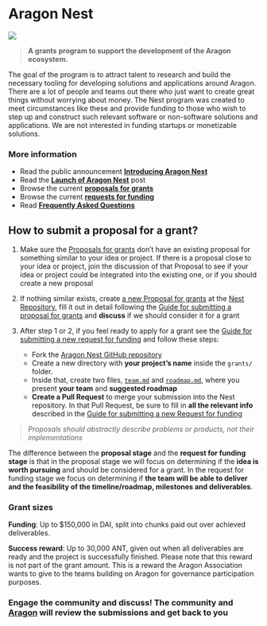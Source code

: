 # Aragon Nest

![](https://wiki.aragon.one/design/artwork/Nest/01.png)

> **A grants program to support the development of the Aragon ecosystem.**

The goal of the program is to attract talent to research and build the necessary tooling for developing solutions and applications around Aragon. There are a lot of people and teams out there who just want to create great things without worrying about money. The Nest program was created to meet circumstances like these and provide funding to those who wish to step up and construct such relevant software or non-software solutions and applications. We are not interested in funding startups or monetizable solutions.

### More information
- Read the public announcement [**Introducing Aragon Nest**](https://blog.aragon.one/introducing-aragon-nest-1aa8c91c0566)
- Read the [**Launch of Aragon Nest**](https://blog.aragon.one/launch-of-aragon-nest-8d42d1a37595) post
- Browse the current [**proposals for grants**](https://github.com/aragon/nest/issues)
- Browse the current [**requests for funding**](https://github.com/aragon/nest/pulls)
- Read [**Frequently Asked Questions**](faqs.md)

## How to submit a proposal for a grant?

1. Make sure the [Proposals for grants](https://github.com/aragon/nest/issues) don’t have an existing proposal for something similar to your idea or project. If there is a proposal close to your idea or project, join the discussion of that Proposal to see if your idea or project could be integrated into the existing one, or if you should create a new proposal

2. If nothing similar exists, create [a new Proposal for grants](https://github.com/aragon/nest/issues/new) at the [Nest Repository](https://github.com/aragon/nest/), fill it out in detail following the [Guide for submitting a proposal for grants](Guide_for_submitting_a_proposal_for_grants.md) and **discuss** if we should consider it for a grant

3. After step 1 or 2, if you feel ready to apply for a grant see the [Guide for submitting a new request for funding](Guide_for_submitting_a_request_for_funding.md) and follow these steps:
    - Fork the [Aragon Nest GitHub repository](https://github.com/aragon/nest)
    - Create a new directory with **your project’s name** inside the `grants/` folder.
    - Inside that, create two files, [`team.md`](.github/templates/team.md) and [`roadmap.md`](.github/templates/team.md), where you present **your team** and **suggested roadmap**
    - **Create a Pull Request** to merge your submission into the Nest repository. In that Pull Request, be sure to fill in **all the relevant info** described in the [Guide for submitting a new Request for funding](Guide_for_submitting_a_request_for_funding.md)

> _Proposals should abstractly describe problems or products, not their implementations_

The difference between the **proposal stage** and the **request for funding stage** is that in the proposal stage we will focus on determining if the **idea is worth pursuing** and should be considered for a grant. In the request for funding stage we focus on determining if **the team will be able to deliver and the feasibility of the timeline/roadmap, milestones and deliverables**.

### Grant sizes
**Funding**: Up to $150,000 in DAI, split into chunks paid out over achieved deliverables.

 **Success reward**: Up to 30,000 ANT, given out when all deliverables are ready and the project is successfully finished. Please note that this reward is not part of the grant amount. This is a reward the Aragon Association wants to give to the teams building on Aragon for governance participation purposes. 

### Engage the community and discuss! The community and [Aragon](https://aragon.org) will review the submissions and get back to you
